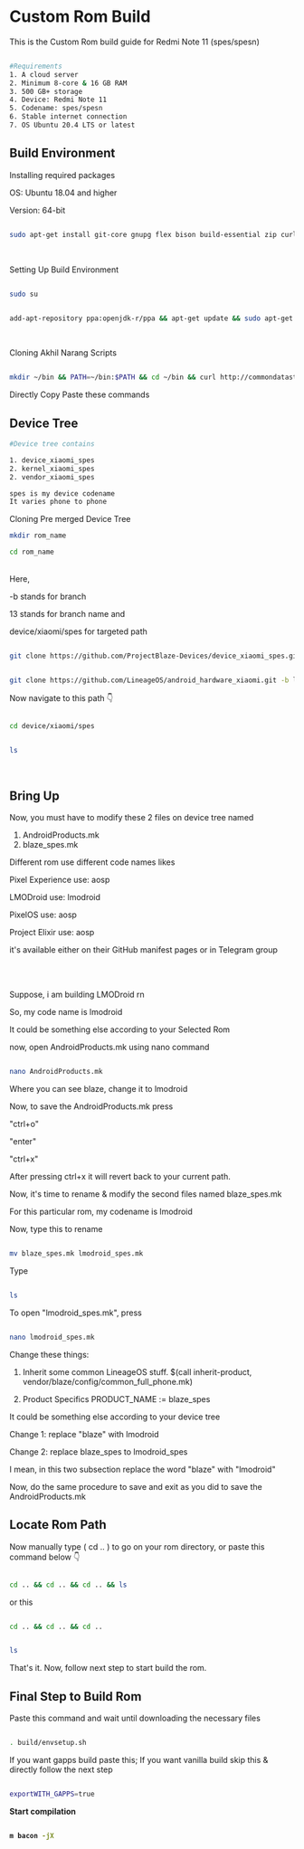 # Custom Rom Build #
This is the Custom Rom build guide for Redmi Note 11 (spes/spesn)

```bash

#Requirements
1. A cloud server
2. Minimum 8-core & 16 GB RAM
3. 500 GB+ storage
4. Device: Redmi Note 11
5. Codename: spes/spesn
6. Stable internet connection
7. OS Ubuntu 20.4 LTS or latest

```

## Build Environment ##

Installing required packages

OS: Ubuntu 18.04 and higher

Version: 64-bit

```bash

sudo apt-get install git-core gnupg flex bison build-essential zip curl zlib1g-dev libc6-dev-i386 libncurses5 x11proto-core-dev libx11-dev lib32z1-dev libgl1-mesa-dev libxml2-utils xsltproc unzip fontconfig

```
<br>

Setting Up Build Environment

```bash

sudo su

```


```bash

add-apt-repository ppa:openjdk-r/ppa && apt-get update && sudo apt-get install git-core gnupg flex bison build-essential zip curl zlib1g-dev gcc-multilib g++-multilib libc6-dev-i386 libncurses5 lib32ncurses5-dev x11proto-core-dev libx11-dev lib32z1-dev libgl1-mesa-dev libxml2-utils xsltproc unzip fontconfig && exit

```
<br>

Cloning Akhil Narang Scripts

```bash

mkdir ~/bin && PATH=~/bin:$PATH && cd ~/bin && curl http://commondatastorage.googleapis.com/git-repo-downloads/repo > ~/bin/repo && chmod a+x ~/bin/repo && git clone https://github.com/akhilnarang/scripts.git scripts && cd scripts && bash setup/android_build_env.sh && cd

```
Directly Copy Paste these commands


## Device Tree ##

```bash
#Device tree contains

1. device_xiaomi_spes
2. kernel_xiaomi_spes
2. vendor_xiaomi_spes

spes is my device codename
It varies phone to phone

```

Cloning Pre merged Device Tree

```bash
mkdir rom_name
```

```bash
cd rom_name
```
<br>
Here,


-b stands for branch

13 stands for branch name and

device/xiaomi/spes for targeted path

```bash

git clone https://github.com/ProjectBlaze-Devices/device_xiaomi_spes.git -b 13 device/xiaomi/spes

```

```bash

git clone https://github.com/LineageOS/android_hardware_xiaomi.git -b lineage-20 hardware/xiaomi

```


Now navigate to this path 👇

```bash

cd device/xiaomi/spes

```

```bash

ls

```

<br>


## Bring Up ##

Now, you must have to modify these 2 files on device tree named

1. AndroidProducts.mk
2. blaze_spes.mk

Different rom use different code names likes

Pixel Experience use: aosp

LMODroid use: lmodroid

PixelOS use: aosp

Project Elixir use: aosp

it's available either on their GitHub manifest pages or in Telegram group

<br> <br>

Suppose, i am building LMODroid rn

So, my code name is lmodroid

It could be something else according to your Selected Rom

now, open AndroidProducts.mk using nano command

```bash

nano AndroidProducts.mk

```

Where you can see blaze, change it to lmodroid


Now, to save the AndroidProducts.mk press

"ctrl+o"

"enter"

"ctrl+x"

After pressing ctrl+x it will revert back to your current path.


Now, it's time to rename & modify the second files named blaze_spes.mk

For this particular rom, my codename is lmodroid

Now, type this to rename 

```bash

mv blaze_spes.mk lmodroid_spes.mk

```

Type

```bash

ls

```

To open "lmodroid_spes.mk", press

```bash

nano lmodroid_spes.mk

```


Change these things:

1. Inherit some common LineageOS stuff.
$(call inherit-product, vendor/blaze/config/common_full_phone.mk)

2. Product Specifics
PRODUCT_NAME := blaze_spes



It could be something else according to your device tree


Change 1: replace "blaze" with lmodroid

Change 2: replace blaze_spes to lmodroid_spes

I mean, in this two subsection replace the word "blaze" with "lmodroid"

Now, do the same procedure to save and exit as you did to save the AndroidProducts.mk


## Locate Rom Path ##

Now manually type ( cd .. ) to go on your rom directory, or paste this command below 👇

```bash

cd .. && cd .. && cd .. && ls

```

or this

```bash

cd .. && cd .. && cd ..

```

```bash

ls

```


That's it. Now, follow next step to start build the rom.


## Final Step to Build Rom ##

Paste this command and wait until downloading the necessary files


```bash

. build/envsetup.sh

```


If you want gapps build paste this;
If you want vanilla build skip this & directly follow the next step

```bash

exportWITH_GAPPS=true

```


<b>Start compilation<b>

```bash

m bacon -jX

```
